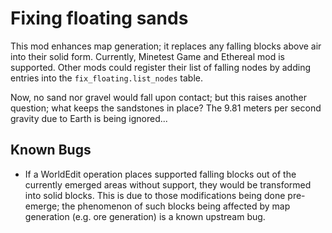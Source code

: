 # Fixing floating sands

This mod enhances map generation; it replaces any falling blocks above air into their solid form. Currently, Minetest Game and Ethereal mod is supported. Other mods could register their list of falling nodes by adding entries into the `fix_floating.list_nodes` table.

Now, no sand nor gravel would fall upon contact; but this raises another question; what keeps the sandstones in place? The 9.81 meters per second gravity due to Earth is being ignored...

## Known Bugs

* If a WorldEdit operation places supported falling blocks out of the currently emerged areas without support, they would be transformed into solid blocks. This is due to those modifications being done pre-emerge; the phenomenon of such blocks being affected by map generation (e.g. ore generation) is a known upstream bug.
